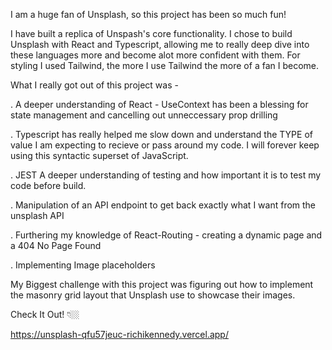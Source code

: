 I am a huge fan of Unsplash, so this project has been so much fun!

I have built a replica of Unspash's core functionality. I chose to build Unsplash with React and Typescript, allowing me to really deep dive into these languages more and become alot more confident with them. For styling I used Tailwind, the more I use Tailwind the more of a fan I become. 

What I really got out of this project was -

. A deeper understanding of React - UseContext has been a blessing for state management and cancelling out unneccessary prop drilling

. Typescript has really helped me slow down and understand the TYPE of value I am expecting to recieve or pass around my code. I will forever keep using this syntactic superset of JavaScript.

. JEST  A deeper understanding of testing and how important it is to test my code before build.

. Manipulation of an API endpoint to get back exactly what I want from the unsplash API

. Furthering my knowledge of React-Routing - creating a dynamic page and a 404 No Page Found 

. Implementing Image placeholders 

My Biggest challenge with this project was figuring out how to implement the masonry grid layout that Unsplash use to showcase their images.

Check It Out! 👇🏼

https://unsplash-qfu57jeuc-richikennedy.vercel.app/
